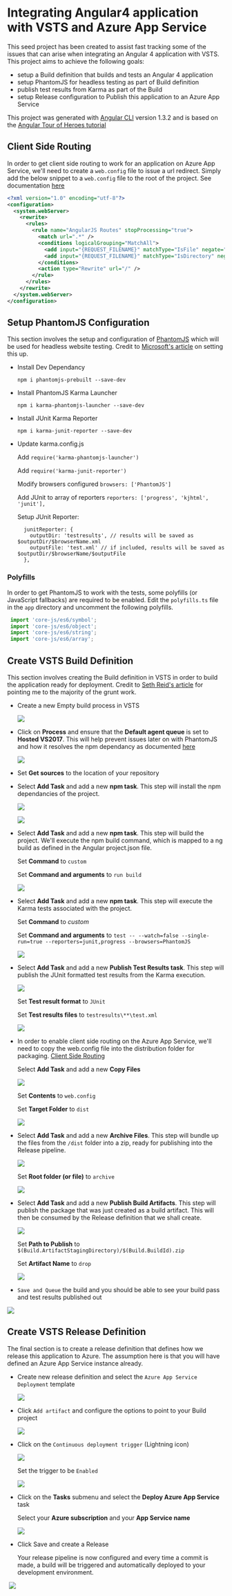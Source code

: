 # Integrating Angular4 application with VSTS and Azure App Service

This seed project has been created to assist fast tracking some of the issues that can arise when integrating an Angular 4 application with VSTS. This project aims to achieve the following goals:

- setup a Build definition that builds and tests an Angular 4 application
- setup PhantomJS for headless testing as part of Build definition
- publish test results from Karma as part of the Build
- setup Release configuration to Publish this application to an Azure App Service

This project was generated with [Angular CLI](https://github.com/angular/angular-cli) version 1.3.2 and is based on the [Angular Tour of Heroes tutorial](https://angular.io/tutorial)

## Client Side Routing

In order to get client side routing to work for an application on Azure App Service, we'll need to create a `web.config` file to issue a url redirect. Simply add the below snippet to a `web.config` file to the root of the project. See documentation [here](https://angular.io/guide/deployment#routed-apps-must-fallback-to-indexhtml)

```xml
<?xml version="1.0" encoding="utf-8"?>
<configuration>
  <system.webServer>
    <rewrite>
      <rules>
        <rule name="AngularJS Routes" stopProcessing="true">
          <match url=".*" />
          <conditions logicalGrouping="MatchAll">
            <add input="{REQUEST_FILENAME}" matchType="IsFile" negate="true" />
            <add input="{REQUEST_FILENAME}" matchType="IsDirectory" negate="true" />
          </conditions>
          <action type="Rewrite" url="/" />
        </rule>
      </rules>
    </rewrite>
  </system.webServer>
</configuration>
```

## Setup PhantomJS Configuration

This section involves the setup and configuration of [PhantomJS](http://phantomjs.org/) which will be used for headless website testing. Credit to [Microsoft's article](https://blogs.msdn.microsoft.com/premier_developer/2017/05/17/integrating-angular-4-unit-tests-with-visual-studio-team-services-vsts/) on setting this up.

* Install Dev Dependancy

  `npm i phantomjs-prebuilt --save-dev`

* Install PhantomJS Karma Launcher

  `npm i karma-phantomjs-launcher --save-dev`
  
* Install JUnit Karma Reporter

  `npm i karma-junit-reporter --save-dev`
  
* Update karma.config.js

  Add `require('karma-phantomjs-launcher')`
  
  Add `require('karma-junit-reporter')`

  Modify browsers configured `browsers: ['PhantomJS']`
  
  Add JUnit to array of reporters `reporters: ['progress', 'kjhtml', 'junit'],`
  
  Setup JUnit Reporter:
  ```
    junitReporter: {
      outputDir: 'testresults', // results will be saved as $outputDir/$browserName.xml
      outputFile: 'test.xml' // if included, results will be saved as $outputDir/$browserName/$outputFile
    },
  ```
  
### Polyfills

In order to get PhantomJS to work with the tests, some polyfills (or JavaScript fallbacks) are required to be enabled. Edit the `polyfills.ts` file in the `app` directory and uncomment the following polyfills.

```ts
 import 'core-js/es6/symbol';
 import 'core-js/es6/object';
 import 'core-js/es6/string';
 import 'core-js/es6/array';
```

## Create VSTS Build Definition

This section involves creating the Build definition in VSTS in order to build the application ready for deployment. Credit to [Seth Reid's article](https://sethreid.co.nz/deploying-angular-cli-project-using-vsts-build-release/) for pointing me to the majority of the grunt work.

* Create a new Empty build process in VSTS

  ![](empty.PNG)

* Click on **Process** and ensure that the **Default agent queue** is set to **Hosted VS2017**. This will help prevent issues later on with PhantomJS and how it resolves the npm dependancy as documented [here](https://github.com/Microsoft/vsts-tasks/issues/1486)

  ![](process.PNG)

* Set **Get sources** to the location of your repository

* Select **Add Task** and add a new **npm task**. This step will install the npm dependancies of the project.

  ![](npmtask.PNG)

  ![](install.PNG)

* Select **Add Task** and add a new **npm task**. This step will build the project. We'll execute the npm build command, which is mapped to a ng build as defined in the Angular project.json file.

  Set **Command** to `custom`
  
  Set **Command and arguments** to `run build`
  
  ![](build.PNG)

* Select **Add Task** and add a new **npm task**. This step will execute the Karma tests associated with the project.

  Set **Command** to _custom_

  Set **Command and arguments** to `test -- --watch=false --single-run=true --reporters=junit,progress --browsers=PhantomJS`

  ![](test.PNG)

* Select **Add Task** and add a new **Publish Test Results task**. This step will publish the JUnit formatted test results from the Karma execution.

  ![](publishtestresults.PNG)

  Set **Test result format** to `JUnit`
  
  Set **Test results files** to `testresults\**\test.xml`

  ![](testresults.PNG)

* In order to enable client side routing on the Azure App Service, we'll need to copy the web.config file into the distribution folder for packaging. [Client Side Routing](#client-side-routing)

  Select **Add Task** and add a new **Copy Files**

  ![](copy.PNG)

  Set **Contents** to `web.config`
  
  Set **Target Folder** to `dist`

  ![](copyfiles.PNG)

* Select **Add Task** and add a new **Archive Files**. This step will bundle up the files from the `/dist` folder into a zip, ready for publishing into the Release pipeline.

  ![](archivetask.PNG)

  Set **Root folder (or file)** to `archive`
  
  ![](archive.PNG)

* Select **Add Task** and add a new **Publish Build Artifacts**. This step will publish the package that was just created as a build artifact. This will then be consumed by the Release definition that we shall create.

  ![](publishpackagetask.PNG)

  Set **Path to Publish** to `$(Build.ArtifactStagingDirectory)/$(Build.BuildId).zip`
  
  Set **Artifact Name** to `drop`

  ![](publishpackage.PNG)
  
 * `Save and Queue` the build and you should be able to see your build pass and test results published out
 
  ![](results.PNG)

## Create VSTS Release Definition

The final section is to create a release definition that defines how we release this application to Azure. The assumption here is that you will have defined an Azure App Service instance already.

* Create new release definition and select the `Azure App Service Deployment` template

  ![](releasetemplate.PNG)

* Click `Add artifact` and configure the options to point to your Build project

  ![](addartifact.PNG)

* Click on the `Continuous deployment trigger` (Lightning icon)

  ![](citrigger.PNG)

  Set the trigger to be `Enabled`
  
  ![](citrigger2.PNG)
  
* Click on the **Tasks** submenu and select the **Deploy Azure App Service** task

  Select your **Azure subscription** and your **App Service name**
  
  ![](appservicedeploy.PNG)
  
* Click Save and create a Release
  
  Your release pipeline is now configured and every time a commit is made, a build will be triggered and automatically deployed to your development environment.
  
  ![](website.PNG)
